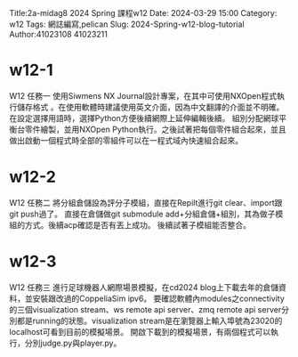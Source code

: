 Title:2a-midag8 2024 Spring 課程w12
Date: 2024-03-29 15:00
Category: w12
Tags: 網誌編寫,pelican
Slug: 2024-Spring-w12-blog-tutorial
Author:41023108 41023211
# w12-1
W12 任務一 使用Siwmens NX Journal設計專案，在其中可使用NXOpen程式執行儲存格式 。在使用軟體時建議使用英文介面，因為中文翻譯的介面並不明確。 在設定選擇用語時，選擇Python方便後續網際上延伸編輯後續。 組別分配網球平衡台零件繪製，並用NXOpen Python執行。之後試著把每個零件組合起來，並且做出啟動一個程式時全部的零組件可以在一程式域內快速組合起來。

# w12-2
W12 任務二 將分組倉儲設為評分子模組，直接在Repilt進行git clear、import跟git push過了。 直接在倉儲做git submodule add+分組倉儲+組別，其為做子模組的方式。後續acp確認是否有丟上成功。 後續試著子模組能否整合。

# w12-3
W12 任務三 進行足球機器人網際場景模擬，在cd2024 blog上下載去年的倉儲資料，並安裝跟改過的CoppeliaSim ipv6。 要確認軟體內modules之connectivity的三個visualization stream、ws remote api server、zmq remote api server分別都是running的狀態。visualization stream是在瀏覽器上輸入埠號為23020的localhost可看到目前的模擬場景。 開啟下載到的模擬場景，有兩個程式可以執行，分別judge.py與player.py。